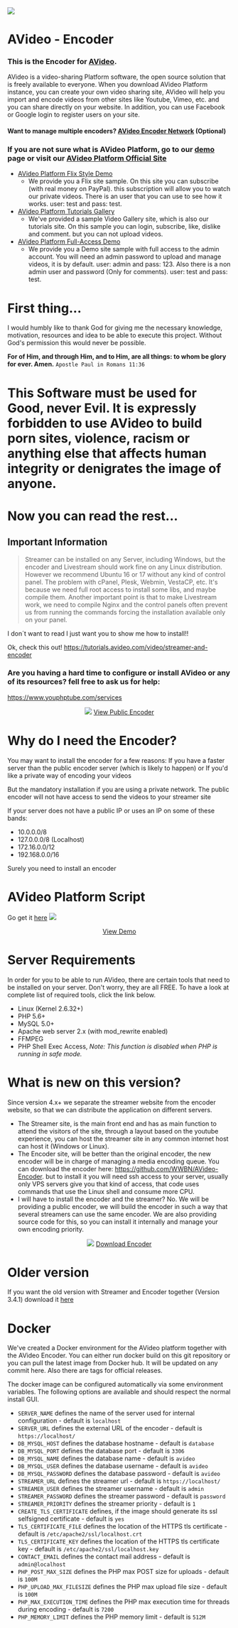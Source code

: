 <img src="https://avideo.tube/website/assets/151/images/avideo_encoder1.png"/>

# AVideo - Encoder
### This is the Encoder for <a href="https://avideo.com/" target="_blank">AVideo</a>.
AVideo is a video-sharing Platform software, the open source solution that is freely available to everyone. When you download AVideo Platform instance, you can create your own video sharing site, AVideo will help you import and encode videos from other sites like Youtube, Vimeo, etc. and you can share directly on your website. In addition, you can use Facebook or Google login to register users on your site.

#### Want to manage multiple encoders? <a href="http://git-encoder-network.avideo.tube/" class="" target="_blank">AVideo Encoder Network</a> (Optional)

### If you are not sure what is AVideo Platform, go to our <a href="https://demo.avideo.com/" target="_blank">demo</a> page or visit our <a href="https://avideo.tube/" target="_blank">AVideo Platform Official Site</a>


* <a href="https://flix.avideo.com/" target="_blank">AVideo Platform Flix Style Demo</a>
  - We provide you a Flix site sample. On this site you can subscribe (with real money on PayPal). this subscription will allow you to watch our private videos. There is an user that you can use to see how it works. user: test and pass: test.
* <a href="https://tutorials.avideo.com/" target="_blank">AVideo Platform Tutorials Gallery</a>
  - We've provided a sample Video Gallery site, which is also our tutorials site. On this sample you can login, subscribe, like, dislike and comment. but you can not upload videos.
* <a href="http://demo.avideo.com/" target="_blank">AVideo Platform Full-Access Demo</a>
  - We provide you a Demo site sample with full access to the admin account. You will need an admin password to upload and manage videos, it is by default. user: admin and pass: 123. Also there is a non admin user and password (Only for comments). user: test and pass: test.

# First thing...
I would humbly like to thank God for giving me the necessary knowledge, motivation, resources and idea to be able to execute this project. Without God's permission this would never be possible.

**For of Him, and through Him, and to Him, are all things: to whom be glory for ever. Amen.**
`Apostle Paul in Romans 11:36`
# This Software must be used for Good, never Evil. It is expressly forbidden to use AVideo to build porn sites, violence, racism or anything else that affects human integrity or denigrates the image of anyone.

# Now you can read the rest...

## Important Information

> Streamer can be installed on any Server, including Windows, but the encoder and Livestream should work fine on any Linux distribution. However we recommend Ubuntu 16 or 17 without any kind of control panel.
> The problem with cPanel, Plesk, Webmin, VestaCP, etc. It's because we need full root access to install some libs, and maybe compile them. Another important point is that to make Livestream work, we need to compile Nginx and the control panels often prevent us from running the commands forcing the installation available only on your panel.

I don´t want to read I just want you to show me how to install!!

Ok, check this out! https://tutorials.avideo.com/video/streamer-and-encoder

### Are you having a hard time to configure or install AVideo or any of its resources? fell free to ask us for help:

https://www.youphptube.com/services



<div align="center">
<img src="https://camo.githubusercontent.com/154b7098b81a7a8d43d0fdd4414dbec2079d0bad/68747470733a2f2f706c6174666f726d2e61766964656f2e636f6d2f776562736974652f6173736574732f3135312f696d616765732f656e636f6465725f696d672e706e67">
<a href="https://encoder.avideo.com/" target="_blank">View Public Encoder</a>
</div>

# Why do I need the Encoder?
You may want to install the encoder for a few reasons:
If you have a faster server than the public encoder server (which is likely to happen) or If you'd like a private way of encoding your videos

But the mandatory installation if you are using a private network. The public encoder will not have access to send the videos to your streamer site

If your server does not have a public IP or uses an IP on some of these bands:
- 10.0.0.0/8
- 127.0.0.0/8 (Localhost)
- 172.16.0.0/12
- 192.168.0.0/16

Surely you need to install an encoder

# AVideo Platform Script
Go get it <a href="https://github.com/WWBN/AVideo" target="_blank">here</a>
<img src="https://avideo.tube/website/assets/151/images/avideo_encoder1.png"/>
<div align="center">

<a href="https://demo.avideo.com/" target="_blank">View Demo</a>
</div>

# Server Requirements

In order for you to be able to run AVideo, there are certain tools that need to be installed on your server. Don't worry, they are all FREE. To have a look at complete list of required tools, click the link below.

- Linux (Kernel 2.6.32+)
- PHP 5.6+
- MySQL 5.0+
- Apache web server 2.x (with mod_rewrite enabled)
- FFMPEG
- PHP Shell Exec Access, *Note: This function is disabled when PHP is running in safe mode.*

# What is new on this version?
Since version 4.x+ we separate the streamer website from the encoder website, so that we can distribute the application on different servers.
- The Streamer site, is the main front end and has as main function to attend the visitors of the site, through a layout based on the youtube experience, you can host the streamer site in any common internet host can host it (Windows or Linux).
- The Encoder site, will be better than the original encoder, the new encoder will be in charge of managing a media encoding queue. You can download the encoder here: https://github.com/WWBN/AVideo-Encoder. but to install it you will need ssh access to your server, usually only VPS servers give you that kind of access, that code uses commands that use the Linux shell and consume more CPU.
- I will have to install the encoder and the streamer?
No. We will be providing a public encoder, we will build the encoder in such a way that several streamers can use the same encoder. We are also providing source code for this, so you can install it internally and manage your own encoding priority.

<div align="center">
<img src="https://avideo.tube/website/assets/151/images/avideo_encoder1.png">
<a href="https://github.com/WWBN/AVideo-Encoder" target="_blank">Download Encoder</a>
</div>

# Older version
If you want the old version with Streamer and Encoder together (Version 3.4.1) download it <a href="https://github.com/WWBN/AVideo/releases/tag/3.4.1">here</a>

# Docker

We've created a Docker environment for the AVideo platform together with the
AVideo Encoder. You can either run docker build on this git repository or you
can pull the latest image from Docker hub. It will be updated on any commit
here. Also there are tags for official releases.

The docker image can be configured automatically via some environment
variables. The following options are available and should respect the normal
install GUI.

- `SERVER_NAME` defines the name of the server used for internal configuration - default is `localhost`
- `SERVER_URL` defines the external URL of the encoder - default is `https://localhost/`
- `DB_MYSQL_HOST` defines the database hostname - default is `database`
- `DB_MYSQL_PORT` defines the database port - default is `3306`
- `DB_MYSQL_NAME` defines the database name - default is `avideo`
- `DB_MYSQL_USER` defines the database username - default is `avideo`
- `DB_MYSQL_PASSWORD` defines the database password - default is `avideo`
- `STREAMER_URL` defines the streamer url - default is `https://localhost/`
- `STREAMER_USER` defines the streamer username - default is `admin`
- `STREAMER_PASSWORD` defines the streamer password - default is `password`
- `STREAMER_PRIORITY` defines the streamer priority - default is `1`
- `CREATE_TLS_CERTIFICATE` defines, if the image should generate its ssl selfsigned certificate - default is `yes`
- `TLS_CERTIFICATE_FILE` defines the location of the HTTPS tls certificate - default is `/etc/apache2/ssl/localhost.crt`
- `TLS_CERTIFICATE_KEY` defines the location of the HTTPS tls certificate key - default is `/etc/apache2/ssl/localhost.key`
- `CONTACT_EMAIL` defines the contact mail address - default is `admin@localhost`
- `PHP_POST_MAX_SIZE` defines the PHP max POST size for uploads - default is `100M`
- `PHP_UPLOAD_MAX_FILESIZE` defines the PHP max upload file size - default is `100M`
- `PHP_MAX_EXECUTION_TIME` defines the PHP max execution time for threads during encoding - default is `7200`
- `PHP_MEMORY_LIMIT` defines the PHP memory limit - default is `512M`
